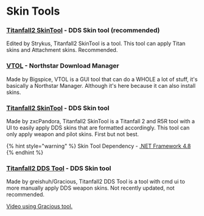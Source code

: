 # Skin Tools

### [Titanfall2 SkinTool](https://github.com/Strykus/Titanfall2-SkinTool) - DDS Skin tool (recommended)

Edited by Strykus, Titanfall2 SkinTool is a tool. This tool can apply Titan skins and Attachment skins. Recommended.

### [VTOL](https://github.com/BigSpice/VTOL) - Northstar Download Manager

Made by Bigspice, VTOL is a GUI tool that can do a WHOLE a lot of stuff, it's basically a Northstar Manager. Although it's here because it can also install skins.

### [Titanfall2 SkinTool](https://github.com/zxcPandora/Titanfall2-SkinTool) - DDS Skin tool

Made by zxcPandora, Titanfall2 SkinTool is a Titanfall 2 and R5R tool with a UI to easily apply DDS skins that are formatted accordingly. This tool can only apply weapon and pilot skins. First but not best.

{% hint style="warning" %}
Skin Tool Dependency - [.NET Framework 4.8](https://dotnet.microsoft.com/en-us/download/dotnet-framework/net48)
{% endhint %}

### [Titanfall2 DDS Tool](https://github.com/greishuhs/Titanfall2-DDS-Tool) - DDS Skin tool

Made by greishuh/Gracious, Titanfall2 DDS Tool is a tool with cmd ui to more manually apply DDS weapon skins. Not recently updated, not recommended.

[Video using Gracious tool.](https://youtu.be/1\_nSqO\_q3oA)
